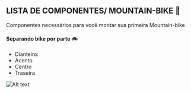 ## LISTA DE COMPONENTES/ MOUNTAIN-BIKE :bicyclist:

Componentes necessários para você montar sua primeira Mountain-bike



#### Separando bike por parte    :bike:

- Dianteiro: 
- Acento
- Centro
- Traseira

![Alt text](C:\Users\Eliseu\Desktop\bike.jpg)

